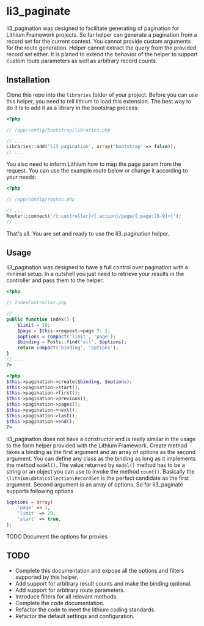 li3_paginate
============

li3_pagination was designed to facilitate generating of pagination for Lithium Framework projects. So far helper can
generate a pagination from a record set for the current context. You cannot provide custom arguments for the route
generation. Helper cannot extract the query from the provided record set either. It is planed to extend the behavior
of the helper to support custom route parameters as well as arbitrary record counts.

Installation
------------

Clone this repo into the `libraries` folder of your project. Before you can use this helper, you need to tell lithium
to load this extension. The best way to do it is to add it as a library in the bootstrap process:

``` php
<?php

// /app/config/bootstrap/libraries.php

// ...
Libraries::add('li3_pagination', array('bootstrap' => false));
// ...
```

You also need to inform Lithium how to map the page param from the request. You can use the example route below or change
it according to your needs:

``` php
<?php

// /app/config/routes.php

// ...
Router::connect('/{:controller}/{:action}/page/{:page:[0-9]+}');
// ...
```

That's all. You are set and ready to use the li3_pagination helper.

Usage
-----

li3_pagination was designed to have a full control over pagination with a minimal setup. In a nutshell you just need to
retrieve your results in the controller and pass them to the helper:


``` php
<?php

// IndexController.php

// ...
public function index() {
    $limit = 10;
    $page = $this->request->page ?: 1;
    $options = compact('limit', 'page');
    $binding = Posts::find('all', $options);
    return compact('binding', 'options');
}
// ...
?>
```

``` php
<?php
$this->pagination->create($binding, $options);
$this->pagination->start();
$this->pagination->first();
$this->pagination->previous();
$this->pagination->pages();
$this->pagination->next();
$this->pagination->last();
$this->pagination->end();
?>
```

li3_pagination does not have a constructor and is really similar in the usage to the form helper provided with the Lithium
Framework. Create method takes a binding as the first argument and an array of options as the second argument. You can define
any class as the binding as long as it implements the method `model()`. The value returned by `model()` method has to be
a string or an object you can use to invoke the method `count()`. Basically the `\lithium\data\collection\RecordSet` is
the perfect candidate as the first argument. Second argument is an array of options. So far li3_paginate supports following
options

``` php
$options = array(
    'page' => 1,
    'limit' => 20,
    'start' => true,
);
```

TODO Document the options for proxies

TODO
----
* Complete this documentation and expose all the options and filters supported by this helper.
* Add support for arbitrary result counts and make the binding optional.
* Add support for arbitrary route parameters.
* Introduce filters for all relevant methods.
* Complete the code documentation.
* Refactor the code to meet the lithium coding standards.
* Refactor the default settings and configuration.